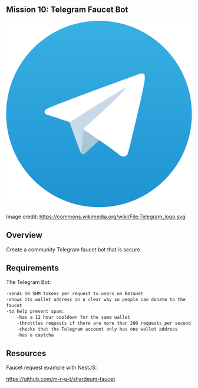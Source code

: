 ## Mission 10: Telegram Faucet Bot

<img src="images/telegram.png" alt="telegram"/>

Image credit: https://commons.wikimedia.org/wiki/File:Telegram_logo.svg

## Overview

Create a community Telegram faucet bot that is secure.

## Requirements

The Telegram Bot:

    -sends 10 SHM tokens per request to users on Betanet
    -shows its wallet address in a clear way so people can donate to the faucet
    -to help prevent spam:
        -has a 12 hour cooldown for the same wallet
        -throttles requests if there are more than 200 requests per second 
        -checks that the Telegram account only has one wallet address
        -has a captcha

## Resources

Faucet request example with NestJS:

https://github.com/m-r-g-t/shardeum-faucet